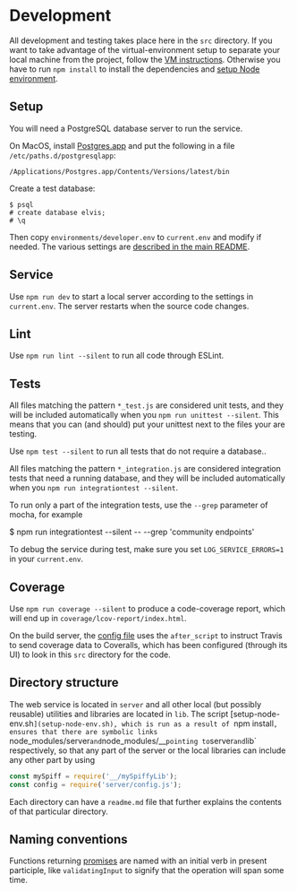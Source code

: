 # Development

All development and testing takes place here in the `src` directory.  If you want to take advantage of the virtual-environment setup to separate your local machine from the project, follow the [VM instructions](../vm.md).  Otherwise you have to run `npm install` to install the dependencies and [setup Node environment](setup-node-env.sh).

## Setup

You will need a PostgreSQL database server to run the service.

On MacOS, install [Postgres.app](http://postgresapp.com/) and put the following in a file `/etc/paths.d/postgresqlapp`:

    /Applications/Postgres.app/Contents/Versions/latest/bin

Create a test database:

    $ psql
    # create database elvis;
    # \q

Then copy `environments/developer.env` to `current.env` and modify if needed.
The various settings are [described in the main README](../README.md).

## Service

Use `npm run dev` to start a local server according to the settings in `current.env`.  The server restarts when the source code changes.

## Lint

Use `npm run lint --silent` to run all code through ESLint.

## Tests

All files matching the pattern `*_test.js` are considered unit tests, and they will be included automatically when you `npm run unittest --silent`.  This means that you can (and should) put your unittest next to the files your are testing.

Use `npm test --silent` to run all tests that do not require a database..

All files matching the pattern `*_integration.js` are considered integration tests that need a running database, and they will be included automatically when you `npm run integrationtest --silent`.

To run only a part of the integration tests, use the `--grep` parameter of mocha, for example

  $ npm run integrationtest --silent -- --grep 'community endpoints'

To debug the service during test, make sure you set `LOG_SERVICE_ERRORS=1` in your `current.env`.

## Coverage

Use `npm run coverage --silent` to produce a code-coverage report, which will end up in `coverage/lcov-report/index.html`.

On the build server, the [config file](../.travis.yml) uses the `after_script` to instruct Travis to send coverage data to Coveralls, which has been configured (through its UI) to look in this `src` directory for the code.

##  Directory structure

The web service is located in `server` and all other local (but possibly reusable) utilities and libraries are located in `lib`.  The script [setup-node-env.sh`](setup-node-env.sh), which is run as a result of `npm install`, ensures that there are symbolic links `node_modules/server` and `node_modules/__` pointing to `server` and `lib` respectively, so that any part of the server or the local libraries can include any other part by using

```javascript
const mySpiff = require('__/mySpiffyLib');
const config = require('server/config.js');
```

Each directory can have a `readme.md` file that further explains the contents of that particular directory.

## Naming conventions

Functions returning [promises](https://developer.mozilla.org/en-US/docs/Web/JavaScript/Reference/Global_Objects/Promise) are named with an initial verb in present participle, like `validatingInput` to signify that the operation will span some time.

